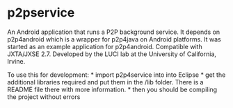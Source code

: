 p2pservice
=======

An Android application that runs a P2P background service.  It depends on
p2p4android which is a wrapper for p2p4java on Android platforms.
It was started as an example application for p2p4android. Compatible with
JXTA/JXSE 2.7. Developed by the LUCI lab at the University of California, Irvine.


To use this for development:
	* import p2p4service into into Eclipse
	* get the additional libraries required and put them in the /lib folder.  There is a README file there with more information.
	* then you should be compiling the project without errors
